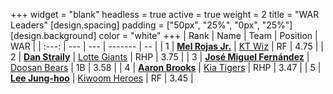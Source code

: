 +++
widget = "blank"
headless = true
active = true
weight = 2
title = "WAR Leaders"
[design.spacing]
padding = ["50px", "25%", "0px", "25%"]
[design.background]
color = "white"
+++
| Rank | Name | Team | Position | WAR |
| :---: | --- | --- | ------- | -- |
| 1 | [**Mel Rojas Jr.**](/players/11380) | [KT Wiz](/teams/KTWiz) | RF | 4.75 |
| 2 | [**Dan Straily**](/players/13648) | [Lotte Giants](/teams/LotteGiants) | RHP | 3.75 |
| 3 | [**José Miguel Fernández**](/players/12514) | [Doosan Bears](/teams/DoosanBears) | 1B | 3.58 |
| 4 | [**Aaron Brooks**](/players/13760) | [Kia Tigers](/teams/KiaTigers) | RHP | 3.47 |
| 5 | [**Lee Jung-hoo**](/players/10673) | [Kiwoom Heroes](/teams/KiwoomHeroes) | RF | 3.45 |
